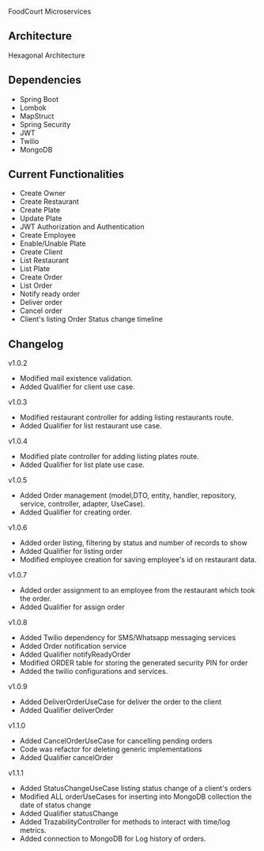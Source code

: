 FoodCourt Microservices

## Architecture

Hexagonal Architecture

## Dependencies

- Spring Boot
- Lombok
- MapStruct
- Spring Security
- JWT
- Twilio
- MongoDB

## Current Functionalities

- Create Owner
- Create Restaurant
- Create Plate
- Update Plate
- JWT Authorization and Authentication
- Create Employee
- Enable/Unable Plate
- Create Client
- List Restaurant
- List Plate
- Create Order
- List Order
- Notify ready order
- Deliver order
- Cancel order
- Client's listing Order Status change timeline

## Changelog

v1.0.2

- Modified mail existence validation.
- Added Qualifier for client use case.

v1.0.3

- Modified restaurant controller for adding listing restaurants route.
- Added Qualifier for list restaurant use case.

v1.0.4

- Modified plate controller for adding listing plates route.
- Added Qualifier for list plate use case.

v1.0.5

- Added Order management (model,DTO, entity, handler, repository, service, controller, adapter, UseCase).
- Added Qualifier for creating order.

v1.0.6

- Added order listing, filtering by status and number of records to show
- Added Qualifier for listing order
- Modified employee creation for saving employee's id on restaurant data.

v1.0.7

- Added order assignment to an employee from the restaurant which took the order.
- Added Qualifier for assign order

v1.0.8

- Added Twilio dependency for SMS/Whatsapp messaging services
- Added Order notification service
- Added Qualifier notifyReadyOrder
- Modified ORDER table for storing the generated security PIN for order
- Added the twilio configurations and services.

v1.0.9

- Added DeliverOrderUseCase for deliver the order to the client
- Added Qualifier deliverOrder

v1.1.0

- Added CancelOrderUseCase for cancelling pending orders
- Code was refactor for deleting generic implementations
- Added Qualifier cancelOrder

v1.1.1

- Added StatusChangeUseCase listing status change of a client's orders
- Modified ALL orderUseCases for inserting into MongoDB collection the date of status change
- Added Qualifier statusChange
- Added TrazabilityController for methods to interact with time/log metrics.
- Added connection to MongoDB for Log history of orders.